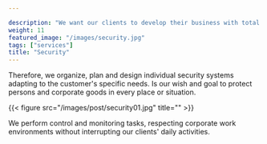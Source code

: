 ```yaml
---

description: "We want our clients to develop their business with total confidence."
weight: 11
featured_image: "/images/security.jpg"
tags: ["services"]
title: "Security"
---
```

Therefore, we organize, plan and design individual security systems adapting to the customer's specific needs. Is our wish and goal to protect persons and corporate goods in every place or situation.

{{< figure src="/images/post/security01.jpg" title="" >}}


We perform control and monitoring tasks, respecting corporate work environments without interrupting our clients' daily activities.
